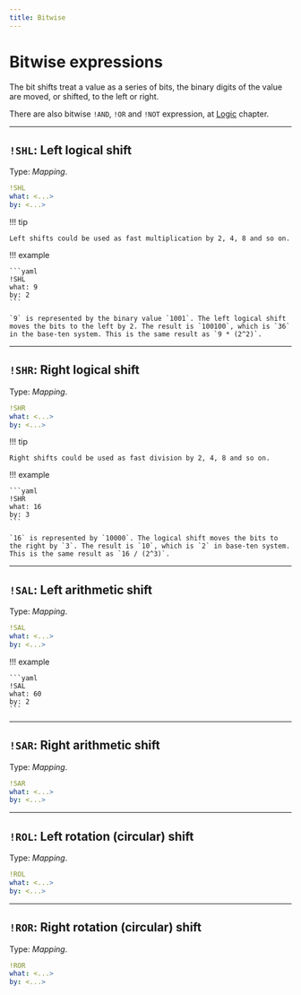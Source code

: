 ```yaml
---
title: Bitwise
---
```


# Bitwise expressions


The bit shifts treat a value as a series of bits, the binary digits of the value are moved, or shifted, to the left or right.


There are also bitwise `!AND`, `!OR` and `!NOT` expression, at [Logic](./logic.md) chapter.

---

## `!SHL`: Left logical shift 

Type: _Mapping_.

```yaml
!SHL
what: <...>
by: <...>
```

!!! tip

	Left shifts could be used as fast multiplication by 2, 4, 8 and so on.


!!! example

	```yaml
	!SHL
	what: 9
	by: 2
	```

	`9` is represented by the binary value `1001`. The left logical shift moves the bits to the left by 2. The result is `100100`, which is `36` in the base-ten system. This is the same result as `9 * (2^2)`.

---

## `!SHR`: Right logical shift  

Type: _Mapping_.

```yaml
!SHR
what: <...>
by: <...>
```

!!! tip

	Right shifts could be used as fast division by 2, 4, 8 and so on.


!!! example

	```yaml
	!SHR
	what: 16
	by: 3
	```

	`16` is represented by `10000`. The logical shift moves the bits to the right by `3`. The result is `10`, which is `2` in base-ten system. This is the same result as `16 / (2^3)`.


--- 

## `!SAL`: Left arithmetic shift 

Type: _Mapping_.

```yaml
!SAL
what: <...>
by: <...>
```

!!! example

	```yaml
	!SAL
	what: 60
	by: 2
	```


---

## `!SAR`: Right arithmetic shift 

Type: _Mapping_.

```yaml
!SAR
what: <...>
by: <...>
```


---

## `!ROL`: Left rotation (circular) shift 

Type: _Mapping_.

```yaml
!ROL
what: <...>
by: <...>
```


---

## `!ROR`: Right rotation (circular) shift 

Type: _Mapping_.

```yaml
!ROR
what: <...>
by: <...>
```
